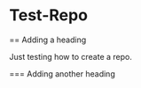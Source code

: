 Test-Repo
=========

== Adding a heading

Just testing how to create a repo.

=== Adding another heading
